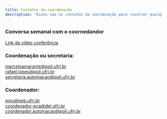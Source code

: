 ```yaml
---
title: Contatos da coordenação
description: "Esses sao os contatos da coordenação para resolver qualquer problema associado com o curso de graduação: trancamento, estágio, problemas com a grade, e-mail institucional, entre outros. Para dúvidas mais específicas, entre nas reuniões online com o coordenador Pino nas segundas-feiras às 17:00."
---
```


### Conversa semanal com o coornedandor
[Link da vídeo conferência](https://meet.jit.si/ReuniaoCoordenacaoECA)

### Coordenação ou secretaria:
marceloamarante@poli.ufrj.br \
rafael.lopes@poli.ufrj.br \
secretaria.automacao@poli.ufrj.br 

### Coordenador:
pino@peb.ufrj.br \
coordenador-eca@del.ufrj.br \
coordenador.automacao@poli.ufrj.br 
